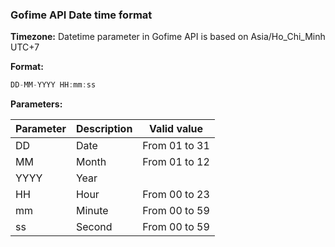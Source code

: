 ### Gofime API Date time format

**Timezone:** Datetime parameter in Gofime API is based on Asia/Ho_Chi_Minh UTC+7

**Format:** 

```javascript
DD-MM-YYYY HH:mm:ss
```

**Parameters:**

| Parameter | Description | Valid value   |
| --------- | ----------- | ------------- |
| DD        | Date        | From 01 to 31 |
| MM        | Month       | From 01 to 12 |
| YYYY      | Year        |               |
| HH        | Hour        | From 00 to 23 |
| mm        | Minute      | From 00 to 59 |
| ss        | Second      | From 00 to 59 |



